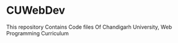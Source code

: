 # CUWebDev
This repository Contains Code files Of Chandigarh University, Web Programming Curriculum
